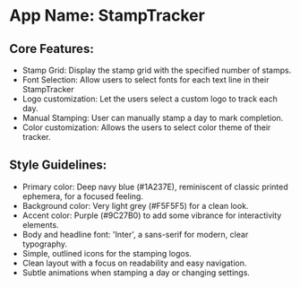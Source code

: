 # **App Name**: StampTracker

## Core Features:

- Stamp Grid: Display the stamp grid with the specified number of stamps.
- Font Selection: Allow users to select fonts for each text line in their StampTracker
- Logo customization: Let the users select a custom logo to track each day.
- Manual Stamping: User can manually stamp a day to mark completion.
- Color customization: Allows the users to select color theme of their tracker.  

## Style Guidelines:

- Primary color: Deep navy blue (#1A237E), reminiscent of classic printed ephemera, for a focused feeling.
- Background color: Very light grey (#F5F5F5) for a clean look.
- Accent color: Purple (#9C27B0) to add some vibrance for interactivity elements.
- Body and headline font: 'Inter', a sans-serif for modern, clear typography. 
- Simple, outlined icons for the stamping logos.
- Clean layout with a focus on readability and easy navigation.
- Subtle animations when stamping a day or changing settings.